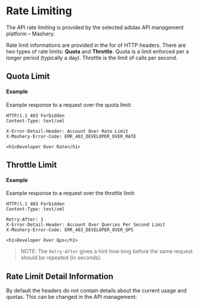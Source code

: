 # Rate Limiting
The API rate limiting is provided by the selected adidas API management platform – Mashery. 

Rate limit informations are provided in the for of HTTP headers. There are two types of rate limits: **Quota** and **Throttle**. Quota is a limit enforced per a longer period (typically a day). Throttle is the limit of calls per second. 

## Quota Limit

#### Example 
Example response to a request over the quota limit: 

```
HTTP/1.1 403 Forbidden
Content-Type: text/xml

X-Error-Detail-Header: Account Over Rate Limit
X-Mashery-Error-Code: ERR_403_DEVELOPER_OVER_RATE

<h1>Developer Over Rate</h1>
```

## Throttle Limit

#### Example
Example response to a request over the throttle limit:

```
HTTP/1.1 403 Forbidden
Content-Type: text/xml

Retry-After: 1
X-Error-Detail-Header: Account Over Queries Per Second Limit
X-Mashery-Error-Code: ERR_403_DEVELOPER_OVER_QPS

<h1>Developer Over Qps</h1>
```

> NOTE: The `Retry-After` gives a hint how long before the same request should be repeated (in seconds).


## Rate Limit Detail Information

By default the headers do not contain details about the current usage and quotas. This can be changed in the API management: 



